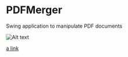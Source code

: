 PDFMerger
=========

Swing application to manipulate PDF documents


![Alt text](https://github.com/javabrown/PDFMerger/tree/master/src/com/javabrown/resources/PdfMerger.png "PDF Merger UI")


[a link](https://github.com/javabrown/PDFMerger/blob/master/dist/PdfMerger.jar)
